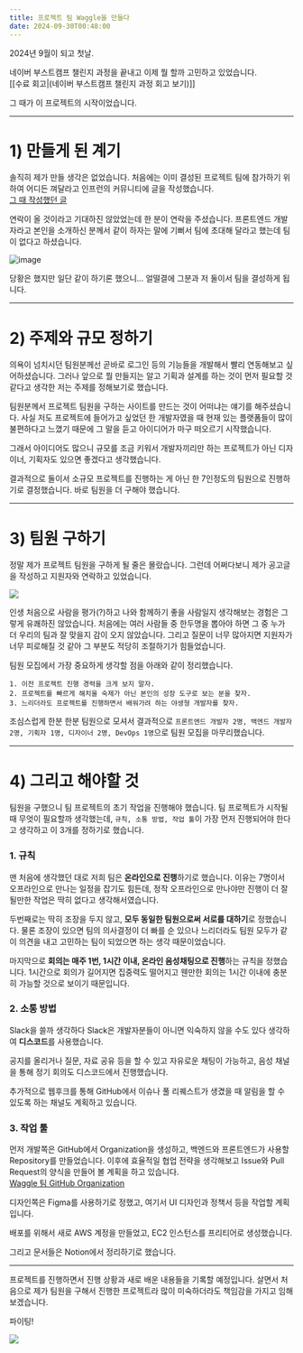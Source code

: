 ```yaml
---
title: 프로젝트 팀 Waggle을 만들다
date: 2024-09-30T00:48:00
---
```

2024년 9월이 되고 첫날. 

네이버 부스트캠프 챌린지 과정을 끝내고 이제 뭘 할까 고민하고 있었습니다.<br>[[수료 회고|(네이버 부스트캠프 챌린지 과정 회고 보기)]] 

그 때가 이 프로젝트의 시작이었습니다.

---
# 1) 만들게 된 계기

솔직히 제가 만들 생각은 없었습니다. 처음에는 이미 결성된 프로젝트 팀에 참가하기 위하여 어디든 껴달라고 인프런의 커뮤니티에 글을 작성했습니다.<br>[그 때 작성했던 글](https://www.inflearn.com/projects/1369922)

연락이 올 것이라고 기대하진 않았었는데 한 분이 연락을 주셨습니다. 프론트엔드 개발자라고 본인을 소개하신 분께서 같이 하자는 말에 기뻐서 팀에 초대해 달라고 했는데 팀이 없다고 하셨습니다.

![image](https://i3.ruliweb.net/ori/21/11/02/17cdc2df68417fc3a.gif)

당황은 했지만 일단 같이 하기론 했으니... 얼떨결에 그분과 저 둘이서 팀을 결성하게 됩니다.

---
# 2) 주제와 규모 정하기

의욕이 넘치시던 팀원분께선 곧바로 로그인 등의 기능들을 개발해서 빨리 연동해보고 싶어하셨습니다. 그러나 앞으로 뭘 만들지는 알고 기획과 설계를 하는 것이 먼저 필요할 것 같다고 생각한 저는 주제를 정해보기로 했습니다.

팀원분께서 프로젝트 팀원을 구하는 사이트를 만드는 것이 어떠냐는 얘기를 해주셨습니다.
사실 저도 프로젝트에 들어가고 싶었던 한 개발자였을 때 현재 있는 플랫폼들이 많이 불편하다고 느꼈기 때문에 그 말을 듣고 아이디어가 마구 떠오르기 시작했습니다.

그래서 아이디어도 많으니 규모를 조금 키워서 개발자끼리만 하는 프로젝트가 아닌 디자이너, 기획자도 있으면 좋겠다고 생각했습니다.

결과적으로 둘이서 소규모 프로젝트를 진행하는 게 아닌 한 7인정도의 팀원으로 진행하기로 결정했습니다. 바로 팀원을 더 구해야 했습니다.

---
# 3) 팀원 구하기

정말 제가 프로젝트 팀원을 구하게 될 줄은 몰랐습니다. 그런데 어쩌다보니 제가 공고글을 작성하고 지원자와 연락하고 있었습니다.

![](https://encrypted-tbn0.gstatic.com/images?q=tbn:ANd9GcQ0qH-gSWn8ljL4Zeae1XOYMORSNgERlGljXg&s)

인생 처음으로 사람을 평가(?)하고 나와 함께하기 좋을 사람일지 생각해보는 경험은 그렇게 유쾌하진 않았습니다.
처음에는 여러 사람들 중 한두명을 뽑아야 하면 그 중 누가 더 우리의 팀과 잘 맞을지 감이 오지 않았습니다. 그리고 질문이 너무 많아지면 지원자가 너무 피로해질 것 같아 그 부분도 적당히 조절하기가 힘들었습니다.

팀원 모집에서 가장 중요하게 생각할 점을 아래와 같이 정리했습니다.
```
1. 이전 프로젝트 진행 경력을 크게 보지 말자.
2. 프로젝트를 빠르게 해치울 숙제가 아닌 본인의 성장 도구로 보는 분을 찾자.
3. 느리더라도 프로젝트를 진행하면서 배워가려 하는 야생형 개발자를 찾자.
```

조심스럽게 한분 한분 팀원으로 모셔서 결과적으로 `프론트엔드 개발자 2명, 백엔드 개발자 2명, 기획자 1명, 디자이너 2명, DevOps 1명`으로 팀원 모집을 마무리했습니다.

---

# 4) 그리고 해야할 것

팀원을 구했으니 팀 프로젝트의 초기 작업을 진행해야 했습니다.
팀 프로젝트가 시작될 때 무엇이 필요할까 생각했는데, `규칙, 소통 방법, 작업 툴`이 가장 먼저 진행되어야 한다고 생각하고 이 3개를 정하기로 했습니다.

### 1. 규칙

맨 처음에 생각했던 대로 저희 팀은 **온라인으로 진행**하기로 했습니다. 이유는 7명이서 오프라인으로 만나는 일정을 잡기도 힘든데, 정작 오프라인으로 만나야만 진행이 더 잘될만한 작업은 딱히 없다고 생각해서였습니다.

두번째로는 딱히 조장을 두지 않고, **모두 동일한 팀원으로써 서로를 대하기**로 정했습니다. 물론 조장이 있으면 팀의 의사결정이 더 빠를 순 있으나 느리더라도 팀원 모두가 같이 의견을 내고 고민하는 팀이 되었으면 하는 생각 때문이었습니다.

마지막으로 **회의는 매주 1번, 1시간 이내, 온라인 음성채팅으로 진행**하는 규칙을 정했습니다. 1시간으로 회의가 길어지면 집중력도 떨어지고 웬만한 회의는 1시간 이내에 충분히 가능할 것으로 보이기 때문입니다.

### 2. 소통 방법

Slack을 쓸까 생각하다 Slack은 개발자분들이 아니면 익숙하지 않을 수도 있다 생각하여 **디스코드**를 사용했습니다.

공지를 올리거나 질문, 자료 공유 등을 할 수 있고 자유로운 채팅이 가능하고, 음성 채널을 통해 정기 회의도 디스코드에서 진행했습니다.

추가적으로 웹후크를 통해 GitHub에서 이슈나 풀 리퀘스트가 생겼을 때 알림을 할 수 있도록 하는 채널도 계획하고 있습니다.

### 3. 작업 툴

먼저 개발쪽은 GitHub에서 Organization을 생성하고, 백엔드와 프론트엔드가 사용할 Repository를 만들었습니다. 이후에 효율적일 협업 전략을 생각해보고 Issue와 Pull Request의 양식을 만들어 볼 계획을 하고 있습니다.<br>[Waggle 팀 GitHub Organization](https://github.com/Team-Waggle)

디자인쪽은 Figma를 사용하기로 정했고, 여기서 UI 디자인과 정책서 등을 작업할 계획입니다.

배포를 위해서 새로 AWS 계정을 만들었고, EC2 인스턴스를 프리티어로 생성했습니다.

그리고 문서들은 Notion에서 정리하기로 했습니다.

---

프로젝트를 진행하면서 진행 상황과 새로 배운 내용들을 기록할 예정입니다.
살면서 처음으로 제가 팀원을 구해서 진행한 프로젝트라 많이 미숙하더라도 책임감을 가지고 임해보겠습니다.

파이팅!

![](https://encrypted-tbn0.gstatic.com/images?q=tbn:ANd9GcS9tK8e4vHkcPu4P3b7q7K4fNeevcqhhrF_yg&s)